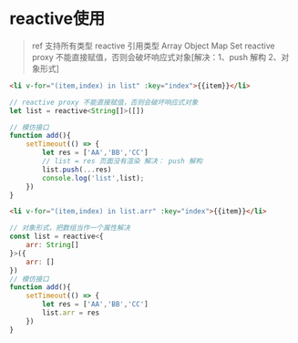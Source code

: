 # reactive使用
> ref 支持所有类型 reactive 引用类型 Array Object Map Set
reactive proxy 不能直接赋值，否则会破坏响应式对象[解决：1、push 解构 2、对象形式]

```html
<li v-for="(item,index) in list" :key="index">{{item}}</li>
```

```js
// reactive proxy 不能直接赋值，否则会破坏响应式对象
let list = reactive<String[]>([])

// 模仿接口
function add(){
    setTimeout(() => {
        let res = ['AA','BB','CC']
        // list = res 页面没有渲染 解决： push 解构
        list.push(...res)
        console.log('list',list);
    })
}
```

```html
<li v-for="(item,index) in list.arr" :key="index">{{item}}</li>
```

```js
// 对象形式，把数组当作一个属性解决
const list = reactive<{
    arr: String[]
}>({
    arr: []
})
// 模仿接口
function add(){
    setTimeout(() => {
        let res = ['AA','BB','CC']
        list.arr = res
    })
}
```